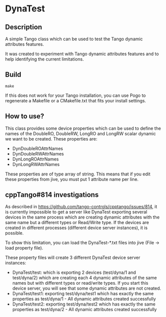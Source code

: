 # DynaTest

## Description
A simple Tango class which can be used to test the Tango dynamic attributes features.  

It was created to experiment with Tango dynamic attributes features and to help 
identifying the current limitations.

## Build
`make`

If this does not work for your Tango installation, you can use Pogo to regenerate a Makefile or a CMakefile.txt that fits your install settings.

## How to use?

This class provides some device properties which can be used to define the names of the DoubleRO, DoubleRW, LongRO and LongRW scalar dynamic we want to be created.
These properties are:
- DynDoubleROAttrNames
- DynDoubleRWAttrNames
- DynLongROAttrNames
- DynLongRWAttrNames

These properties are of type array of string.
This means that if you edit these properties from jive, you must put 1 attribute name per line.

## cppTango#814 investigations

As described in https://github.com/tango-controls/cpptango/issues/814, it is currently impossible to get a server like DynaTest exporting several devices in the same process which are creating dynamic attributes with the same name but a different types or Read/Write type.
If the devices are created in different processes (different device server instances), it is possible.

To show this limitation, you can load the DynaTest-\*.txt files into jive (File -> load property file).

These property files will create 3 different DynaTest device server instances:
- DynaTest/test: which is exporting 2 devices (test/dyna/1 and test/dyna/2) which are creating each 4 dynamic attributes of the same names but with different types or read/write types. If you start this device server, you will see that some dynamic attributes are not created.
- DynaTest/test1: exporting test/dyna/test1 which has exactly the same properties as test/dyna/1 - All dynamic attributes created successfully
- DynaTest/test2: exporting test/dyna/test2 which has exactly the same properties as test/dyna/2 - All dynamic attributes created successfully
